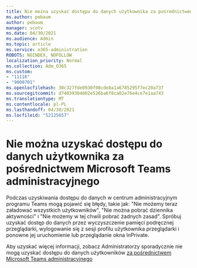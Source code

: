 ```yaml
---
title: Nie można uzyskać dostępu do danych użytkownika za pośrednictwem Microsoft Teams administracyjnego
ms.author: pebaum
author: pebaum
manager: scotv
ms.date: 04/30/2021
ms.audience: Admin
ms.topic: article
ms.service: o365-administration
ROBOTS: NOINDEX, NOFOLLOW
localization_priority: Normal
ms.collection: Adm_O365
ms.custom:
- "11116"
- "9000701"
ms.openlocfilehash: 30c327fde0930f00cde8a1a6785295f7ec20a737
ms.sourcegitcommit: d74039304002e526ba6f8ca02e76e4ce7e1aa743
ms.translationtype: MT
ms.contentlocale: pl-PL
ms.lasthandoff: 04/30/2021
ms.locfileid: "52125657"
---
```

# <a name="cant-access-user-data-via-the-microsoft-teams-admin-center"></a>Nie można uzyskać dostępu do danych użytkownika za pośrednictwem Microsoft Teams administracyjnego

Podczas uzyskiwania dostępu do danych w centrum administracyjnym programu Teams mogą pojawić się błędy, takie jak: "Nie możemy teraz załadować wszystkich użytkowników", "Nie można pobrać dziennika aktywności" i "Nie możemy w tej chwili pobrać żadnych zasad". Spróbuj uzyskać dostęp do danych przez wyczyszczenie pamięci podręcznej przeglądarki, wylogowanie się z sesji profilu użytkownika przeglądarki i ponowne jej uruchomienie lub przeglądanie okna InPrivate. 

Aby uzyskać więcej informacji, zobacz Administratorzy sporadycznie nie mogą uzyskać dostępu do danych użytkowników [za pośrednictwem Microsoft Teams administracyjnego](https://docs.microsoft.com/microsoftteams/troubleshoot/teams-administration/cannot-access-admin-center)